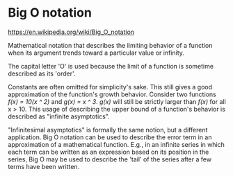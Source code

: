 # Big O notation
https://en.wikipedia.org/wiki/Big_O_notation

Mathematical notation that describes the limiting behavior of a function when its argument trends toward a particular value or infinity.

The capital letter 'O' is used because the limit of a function is sometime described as its 'order'.

Constants are often omitted for simplicity's sake.  This still gives a good approximation of the function's growth behavior.  Consider two functions *f(x) = 10(x ^ 2)* and *g(x) = x ^ 3*.  *g(x)* will 
still be strictly larger than *f(x)* for all x > 10.  This usage of describing the upper bound of a function's behavior is described as "infinite asymptotics".

"Infinitesimal asymptotics" is formally the same notion, but a different application.  Big O notation can be used to describe the error term in an approximation of a mathematical function.  E.g., in an infinite series in which each term can be written as an expression based on its position in the series, Big O may be used to describe the 'tail' of the series after a few terms have been written.